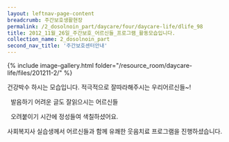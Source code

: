 ```yaml
--- 
layout: leftnav-page-content 
breadcrumb: 주간보호생활현장 
permalink: /2_dosolnoin_part/daycare/four/daycare-life/dlife_98
title: 2012_11월_26일_주간보호_어르신들_프로그램_활동모습입니다.
collection_name: 2_dosolnoin_part
second_nav_title: '주간보호센터안내' 
---
```

{% include image-gallery.html folder="/resource_room/daycare-life/files/201211-2/" %}

건강박수 하시는 모습입니다. 적극적으로 잘따라해주시는 우리어르신들~!
 
 


 
발음하기 어려운 글도 잘읽으시는 어르신들
 


 
오려붙이기 시간에 정성들여 색칠하셨어요.

사회복지사 실습생께서 어르신들과 함께 유쾌한 웃음치료 프로그램을 진행하셨습니다. 